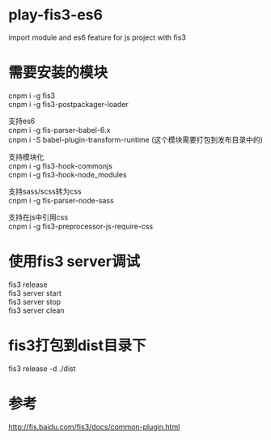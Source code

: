 # play-fis3-es6
import module and es6 feature for js project with fis3

# 需要安装的模块
cnpm i -g fis3
<br>cnpm i -g fis3-postpackager-loader

支持es6
<br>cnpm i -g fis-parser-babel-6.x
<br>cnpm i -S babel-plugin-transform-runtime (这个模块需要打包到发布目录中的)

支持模块化
<br>cnpm i -g fis3-hook-commonjs
<br>cnpm i -g fis3-hook-node_modules

支持sass/scss转为css
<br>cnpm i -g fis-parser-node-sass

支持在js中引用css
<br>cnpm i -g fis3-preprocessor-js-require-css


# 使用fis3 server调试
fis3 release
<br>fis3 server start
<br>fis3 server stop
<br>fis3 server clean


# fis3打包到dist目录下
fis3 release -d ./dist


# 参考
http://fis.baidu.com/fis3/docs/common-plugin.html
